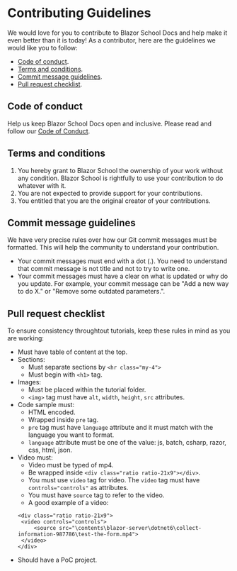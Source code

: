 # Contributing Guidelines 
We would love for you to contribute to Blazor School Docs and help make it even better than it is today! As a contributor, here are the guidelines we would like you to follow:
 - [Code of conduct](#coc).
 - [Terms and conditions](#tac).
 - [Commit message guidelines](#cmg).
 - [Pull request checklist](#prc).
 
 ## <a name="coc"></a>Code of conduct
 Help us keep Blazor School Docs open and inclusive. Please read and follow our [Code of Conduct](https://github.com/Blazor-School/blazor-school-docs/blob/master/CODE_OF_CONDUCT.md).
 
 ## <a name="tac"></a>Terms and conditions
 1. You hereby grant to Blazor School the ownership of your work without any condition. Blazor School is rightfully to use your contribution to do whatever with it.
 2. You are not expected to provide support for your contributions.
 3. You entitled that you are the original creator of your contributions.
 
 ## <a name="cmg"></a>Commit message guidelines
 We have very precise rules over how our Git commit messages must be formatted. This will help the community to understand your contribution.
 - Your commit messages must end with a dot (.). You need to understand that commit message is not title and not to try to write one.
 - Your commit messages must have a clear on what is updated or why do you update. For example, your commit message can be "Add a new way to do X." or "Remove some outdated parameters.".

 ## <a name="prc"></a>Pull request checklist
 To ensure consistency throughtout tutorials, keep these rules in mind as you are working:
 - Must have table of content at the top.
 - Sections:
   + Must separate sections by `<hr class="my-4">`
   + Must begin with `<h1>` tag.
 - Images:
   + Must be placed within the tutorial folder.
   + `<img>` tag must have `alt`, `width`, `height`, `src` attributes.
 - Code sample must:
   + HTML encoded.
   + Wrapped inside `pre` tag.
   + `pre` tag must have `language` attribute and it must match with the language you want to format.
   + `language` attribute must be one of the value: js, batch, csharp, razor, css, html, json.
 - Video must:
   + Video must be typed of mp4.
   + Be wrapped inside `<div class="ratio ratio-21x9"></div>`. 
   + You must use `video` tag for video. The `video` tag must have `controls="controls"` as attributes.
   + You must have `source` tag to refer to the video.
   + A good example of a video: 
   ```
   <div class="ratio ratio-21x9">
    <video controls="controls">
        <source src="\contents\blazor-server\dotnet6\collect-information-987786\test-the-form.mp4">
    </video>
   </div>
   ```
 - Should have a PoC project.
